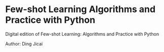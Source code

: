 # Few-shot Learning Algorithms and Practice with Python
Digital edition of Few-shot Learning: Algorithms and Practice with Python

Author: Ding Jicai


